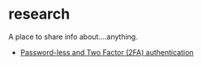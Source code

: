 # research
A place to share info about....anything.

- [Password-less and Two Factor (2FA) authentication](./TwoFactor2FA-Passwordless-phone-auth.md)